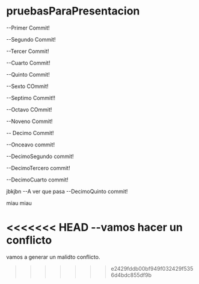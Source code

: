 # pruebasParaPresentacion

--Primer Commit!

--Segundo Commit!

--Tercer Commit! 

--Cuarto Commit!

--Quinto Commit!

--Sexto COmmit!

--Septimo Commit!!

--Octavo COmmit!

--Noveno Commit! 

-- Decimo Commit!

--Onceavo commit!

--DecimoSegundo commit!

--DecimoTercero commit!

--DecimoCuarto commit! 



jbkjbn
--A ver que pasa
--DecimoQuinto commit!

miau miau

<<<<<<< HEAD
--vamos hacer un conflicto
=======
vamos a generar un malidto conflicto.
>>>>>>> e2429fddb00bf949f032429f5356d4bdc855df9b
